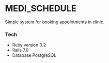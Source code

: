 # MEDI_SCHEDULE

Simple system for booking appointments in clinic.

### Tech
- Ruby version 3.2
- Rails 7.0
- Database PostgreSQL
